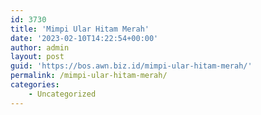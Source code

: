 ```yaml
---
id: 3730
title: 'Mimpi Ular Hitam Merah'
date: '2023-02-10T14:22:54+00:00'
author: admin
layout: post
guid: 'https://bos.awn.biz.id/mimpi-ular-hitam-merah/'
permalink: /mimpi-ular-hitam-merah/
categories:
    - Uncategorized
---
```


